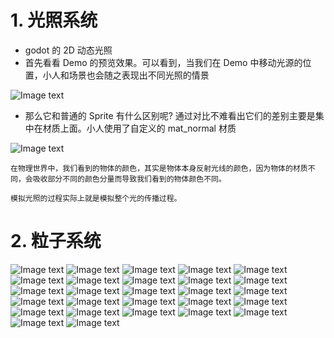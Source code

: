 # 1. 光照系统

- godot 的 2D 动态光照
- 首先看看 Demo 的预览效果。可以看到，当我们在 Demo 中移动光源的位置，小人和场景也会随之表现出不同光照的情景

![Image text](image/light1.gif)

- 那么它和普通的 Sprite 有什么区别呢? 通过对比不难看出它们的差别主要是集中在材质上面。小人使用了自定义的 mat_normal 材质

![Image text](image/light2.jpg)

```
在物理世界中，我们看到的物体的颜色，其实是物体本身反射光线的颜色，因为物体的材质不同，会吸收部分不同的颜色分量而导致我们看到的物体颜色不同。

模拟光照的过程实际上就是模拟整个光的传播过程。
```

# 2. 粒子系统

![Image text](image/particle1.png)
![Image text](image/particle2.png)
![Image text](image/particle3.png)
![Image text](image/particle4.png)
![Image text](image/particle5.png)
![Image text](image/particle6.png)
![Image text](image/particle7.png)
![Image text](image/particle8.png)
![Image text](image/particle9.png)
![Image text](image/particle10.png)
![Image text](image/particle11.png)
![Image text](image/particle12.png)
![Image text](image/particle13.png)
![Image text](image/particle14.png)
![Image text](image/particle15.png)
![Image text](image/particle16.png)
![Image text](image/particle17.png)
![Image text](image/particle18.png)
![Image text](image/particle19.png)
![Image text](image/particle20.png)
![Image text](image/particle21.png)
![Image text](image/particle22.png)
![Image text](image/particle23.png)
![Image text](image/particle24.png)
![Image text](image/particle25.png)
![Image text](image/particle26.png)
![Image text](image/particle27.png)